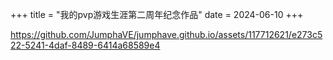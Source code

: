 +++
title = "我的pvp游戏生涯第二周年纪念作品"
date = 2024-06-10
+++

https://github.com/JumphaVE/jumphave.github.io/assets/117712621/e273c522-5241-4daf-8489-6414a68589e4
